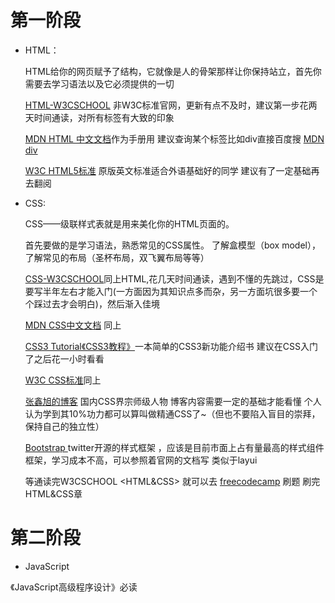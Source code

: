 # 第一阶段
* HTML：  

    HTML给你的网页赋予了结构，它就像是人的骨架那样让你保持站立，首先你需要去学习语法以及它必须提供的一切  
    
    [HTML-W3CSCHOOL](http://www.w3school.com.cn/html/index.asp)  非W3C标准官网，更新有点不及时，建议第一步花两天时间通读，对所有标签有大致的印象 
    
    [MDN HTML 中文文档](https://developer.mozilla.org/zh-CN/docs/Web/HTML)作为手册用
    建议查询某个标签比如div直接百度搜 [MDN div](https://www.baidu.com/s?ie=utf-8&f=8&rsv_bp=1&tn=baidu&wd=MDN%20div&oq=div&rsv_pq=80fcac550000e543&rsv_t=2ee1V2FB72uj6JGFAwBTGdswrwq6Rj4rzlYBMWpkckJ0fELKZfdpXj%2FoQQo&rqlang=cn&rsv_enter=1&inputT=2565&rsv_sug3=22&rsv_sug1=15&rsv_sug7=100&rsv_sug2=0&rsv_sug4=3235)  
    
    [W3C HTML5标准](https://www.w3.org/TR/html5/) 原版英文标准适合外语基础好的同学 建议有了一定基础再去翻阅  


* CSS:  

    CSS——级联样式表就是用来美化你的HTML页面的。
    
    首先要做的是学习语法，熟悉常见的CSS属性。
    了解盒模型（box model），了解常见的布局（圣杯布局，双飞翼布局等等）  
    
    [CSS-W3CSCHOOL](http://www.w3school.com.cn/css/index.asp)同上HTML,花几天时间通读，遇到不懂的先跳过，CSS是要写半年左右才能入门(一方面因为其知识点多而杂，另一方面坑很多要一个个踩过去才会明白)，然后渐入佳境  
    
    [MDN CSS中文文档](https://developer.mozilla.org/zh-CN/docs/Web/CSS) 同上    
    
    [CSS3 Tutorial《CSS3教程》](https://legacy.gitbook.com/book/waylau/css3-tutorial/details)一本简单的CSS3新功能介绍书 建议在CSS入门了之后花一小时看看  
    
    [W3C CSS标准](https://www.w3.org/Style/CSS/)同上  
    
    [张鑫旭的博客](http://www.zhangxinxu.com/wordpress/) 国内CSS界宗师级人物 博客内容需要一定的基础才能看懂 个人认为学到其10%功力都可以算叫做精通CSS了~（但也不要陷入盲目的崇拜，保持自己的独立性）
    
    [Bootstrap ](https://v3.bootcss.com/) twitter开源的样式框架 ，应该是目前市面上占有量最高的样式组件框架，学习成本不高，可以参照着官网的文档写 类似于layui
    
    等通读完W3CSCHOOL <HTML&CSS> 就可以去 [freecodecamp](https://freecodecamp.cn) 刷题 刷完HTML&CSS章

# 第二阶段
* JavaScript  
 
《JavaScript高级程序设计》必读